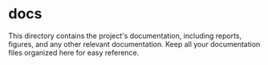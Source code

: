 # docs

This directory contains the project's documentation, including reports, figures, and any other relevant documentation. Keep all your documentation files organized here for easy reference.
